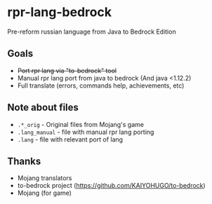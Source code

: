 # rpr-lang-bedrock
Pre-reform russian language from Java to Bedrock Edition

## Goals
* ~~Port rpr lang via "to-bedrock" tool~~
* Manual rpr lang port from java to bedrock (And java <1.12.2)
* Full translate (errors, commands help, achievements, etc)

## Note about files
* `.*_orig` - Original files from Mojang's game
* `.lang_manual` - file with manual rpr lang porting
* `.lang` - file with relevant port of lang

## Thanks
* Mojang translators
* to-bedrock project (https://github.com/KAIYOHUGO/to-bedrock)
* Mojang (for game)
